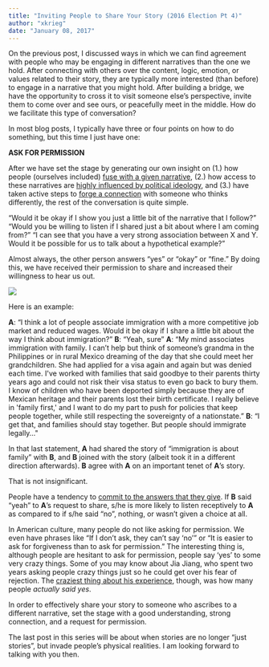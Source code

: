 ```yaml
---
title: "Inviting People to Share Your Story (2016 Election Pt 4)"
author: "xkrieg"
date: "January 08, 2017"
---
```


On the previous post, I discussed ways in which we can find agreement
with people who may be engaging in different narratives than the one we
hold. After connecting with others over the content, logic, emotion, or
values related to their story, they are typically more interested (than
before) to engage in a narrative that you might hold. After building a
bridge, we have the opportunity to cross it to visit someone else’s
perspective, invite them to come over and see ours, or peacefully meet
in the middle. How do we facilitate this type of conversation?

In most blog posts, I typically have three or four points on how to do
something, but this time I just have one:

**ASK FOR PERMISSION**

After we have set the stage by generating our own insight on (1.) how
people (ourselves included) [fuse with a given
narrative](https://xkrieg.github.io/Election02/), (2.) how access to
these narratives are [highly influenced by political
ideology](https://xkrieg.github.io/Election01/), and (3.) have taken
active steps to [forge a
connection](https://xkrieg.github.io/Election03/) with someone who
thinks differently, the rest of the conversation is quite simple.

“Would it be okay if I show you just a little bit of the narrative that
I follow?”
“Would you be willing to listen if I shared just a bit
about where I am coming from?”
“I can see that you have a very strong
association between X and Y. Would it be possible for us to talk about a
hypothetical example?”

Almost always, the other person answers “yes” or “okay” or “fine.” By
doing this, we have received their permission to share and increased
their willingness to hear us out.

![](http://erikkillian.com/wp/wp-content/uploads/2014/04/permission.jpg)

Here is an example:

**A**: “I think a lot of people associate immigration with a more
competitive job market and reduced wages. Would it be okay if I share a
little bit about the way I think about immigration?” 
**B**: “Yeah, sure”
**A**: “My mind associates immigration with family. I can’t help but
think of someone’s grandma in the Philippines or in rural Mexico
dreaming of the day that she could meet her grandchildren. She had
applied for a visa again and again but was denied each time. I've worked
with families that said goodbye to their parents thirty years ago and
could not risk their visa status to even go back to bury them. I know of
children who have been deported simply because they are of Mexican
heritage and their parents lost their birth certificate. I really
believe in 'family first,' and I want to do my part to push for policies
that keep people together, while still respecting the sovereignty of a
nationstate.” 
**B**: “I get that, and families should stay together. But
people should immigrate legally…"

In that last statement, **A** had shared the story of “immigration is
about family” with **B**, and **B** joined with the story (albeit took
it in a different direction afterwards). **B** agree with **A** on an
important tenet of **A**’s story.

That is not insignificant.

People have a tendency to [commit to the answers that they
give](https://www.psychologytoday.com/blog/let-their-words-do-the-talking/201212/get-things-done-get-verbal-commitment).
If **B** said “yeah” to **A**’s request to share, s/he is more likely to
listen receptively to **A** as compared to if s/he said “no”, nothing,
or wasn’t given a choice at all.

In American culture, many people do not like asking for permission. We
even have phrases like “If I don’t ask, they can’t say ‘no’” or “It is
easier to ask for forgiveness than to ask for permission.” The
interesting thing is, although people are hesitant to ask for
permission, people say ‘yes’ to some very crazy things. Some of you may
know about Jia Jiang, who spent two years asking people crazy things
just so he could get over his fear of rejection. The [craziest thing
about his
experience](https://www.bloomberg.com/news/articles/2013-01-07/rejection-therapy-a-hundred-days-of-no),
though, was how many people *actually said yes*.

In order to effectively share your story to someone who ascribes to a
different narrative, set the stage with a good understanding, strong
connection, and a request for permission.

The last post in this series will be about when stories are no longer
“just stories”, but invade people’s physical realities. I am looking
forward to talking with you then.
